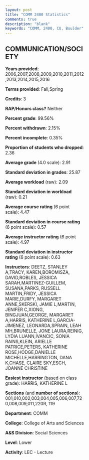 ```yaml
---
layout: post
title: "COMM 2400 Statistics"
comments: true
description: "blank"
keywords: "COMM, 2400, CU, Boulder"
--- 
```

<head>
<script src="https://ajax.googleapis.com/ajax/libs/jquery/2.1.3/jquery.min.js"></script>
<script src="https://dl.dropboxusercontent.com/s/pc42nxpaw1ea4o9/highcharts.js?dl=0"></script>
<!-- <script src="../assets/js/highcharts.js"></script> -->
<style type="text/css">@font-face {
	font-family: "Bebas Neue";
	src: url(https://www.filehosting.org/file/details/544349/BebasNeue%20Regular.otf) format("opentype");
	}
	h1.Bebas { 
		font-family: "Bebas Neue", Verdana, Tahoma;
	}
</style>
</head>
<body>
	<div id="container" style="float: right; width: 45%; height: 88%; margin-left: 2.5%; margin-right: 2.5%;"></div>
	<script language="JavaScript">
		$(document).ready(function() {
		var chart = {type: 'column'};
		var title = {text: 'Grade Distribution'};
		var xAxis = {categories: ['A','B','C','D','F'],crosshair: true};
		var yAxis = {min: 0,title: {text: 'Percentage'}};
		var tooltip = {headerFormat: '<center><b><span style="font-size:20px">{point.key}</span></b></center>',
		               pointFormat: '<td style="padding:0"><b>{point.y:.1f}%</b></td>',
		               footerFormat: '</table>',shared: true,useHTML: true};
		var plotOptions = {column: {pointPadding: 0.0,borderWidth: 0}};  
		var credits = {enabled: false};var series= [{name: 'Percent',data: [23.29,49.37,22.57,2.59,2.19,]}];
		var json = {};
		json.chart = chart;
		json.title = title;
		json.tooltip = tooltip;
		json.xAxis = xAxis;
		json.yAxis = yAxis;  
		json.series = series;
		json.plotOptions = plotOptions;  
		json.credits = credits;
		$('#container').highcharts(json);
	});
	</script>
</body>
			   
## COMMUNICATION/SOCIETY

**Years provided**: 2006,2007,2008,2009,2010,2011,2012,2013,2014,2015,2016

**Terms provided**: Fall,Spring

**Credits**: 3

**RAP/Honors class?** Neither

**Percent grade**: 99.56%

**Percent withdrawn**: 2.15%

**Percent incomplete**: 0.35%

**Proportion of students who dropped**: 2.36

**Average grade** (4.0 scale): 2.91

**Standard deviation in grades**: 25.87

**Average workload** (raw): 2.09

**Standard deviation in workload** (raw): 0.21

**Average course rating** (6 point scale): 4.47

**Standard deviation in course rating** (6 point scale): 0.57

**Average instructor rating** (6 point scale): 4.97

**Standard deviation in instructor rating** (6 point scale): 0.63

**Instructors**: DEETZ, STANLEY A,TRACY, KAREN,BOROMISZA, DAVID,ROBLES, JESSICA SARAH,MARTINEZ-GUILLEM, SUSANA,PARKS, RUSSELL MARTIN,FRIDY, JESSICA MARIE,DURFY, MARGARET ANNE,SKERSKI, JAMIE L,MARTIN, JENIFER C,XIONG, BINGJUAN,GEORGE, MARGARET A,HARRIS, KATHERINE L,GARCIA-JIMENEZ, LEONARDA,SPRAIN, LEAH MH,BRUNELLE, JONE LAURA,REINIG, LYDIA LUANN,IVANCIC, SONIA RAINS,KLEIN, ARIELLE PATRICE,PETERS, KATHERINE ROSE,HODGE,DANIELLE MICHELLE,HARRINGTON, DANA K,CHASE, CLAIRE SKY,ESCH, JOANNE CHRISTINE

**Easiest instructor** (based on class grade): HARRIS, KATHERINE L

**Sections** (and **number of sections**): 001,010,002,003,004,005,006,007,720,008,009,011,220R, 119

**Department**: COMM

**College**: College of Arts and Sciences

**A&S Division**: Social Sciences

**Level**: Lower

**Activity**: LEC - Lecture